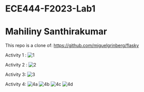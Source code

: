 # ECE444-F2023-Lab1
# Mahiliny Santhirakumar

This repo is a clone of: https://github.com/miguelgrinberg/flasky

Activity 1 : 
![1](https://github.com/Mahiliny/ECE444-F2023-Lab1/assets/97846637/592dbb5b-8bab-4cb3-ad4b-afee89d10d6c)

Activity 2 :
![2](https://github.com/Mahiliny/ECE444-F2023-Lab1/assets/97846637/bcb68473-19a1-4c14-b0e4-e8b6f32ed660)

Activity 3:
![3](https://github.com/Mahiliny/ECE444-F2023-Lab1/assets/97846637/357cad6a-eaf1-4fe2-80ad-dcae4fa2aeb5)

Activity 4:
![4a](https://github.com/Mahiliny/ECE444-F2023-Lab1/assets/97846637/a87a61f7-4b9c-49d1-a57b-a997e6238d8d)
![4b](https://github.com/Mahiliny/ECE444-F2023-Lab1/assets/97846637/3a5908e5-91e5-417d-b9f6-295b007fba1f)
![4c](https://github.com/Mahiliny/ECE444-F2023-Lab1/assets/97846637/59acdeea-2b73-48fa-8707-362b83bba92e)
![4d](https://github.com/Mahiliny/ECE444-F2023-Lab1/assets/97846637/b173eaf1-35bd-4d63-a545-4a4b7475768a)
